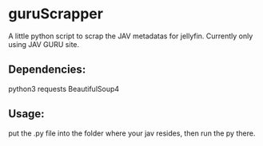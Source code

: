 # guruScrapper

A little python script to scrap the JAV metadatas for jellyfin.
Currently only using JAV GURU site.

## Dependencies:

python3
requests
BeautifulSoup4

## Usage:

put the .py file into the folder where your jav resides, then run the py there.
